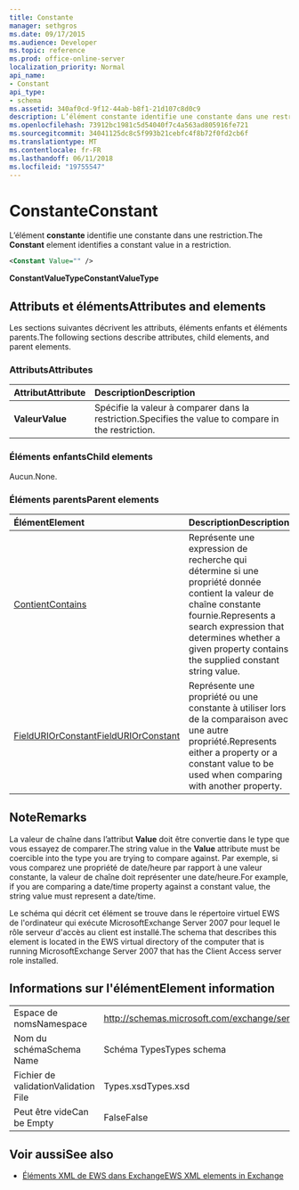 ```yaml
---
title: Constante
manager: sethgros
ms.date: 09/17/2015
ms.audience: Developer
ms.topic: reference
ms.prod: office-online-server
localization_priority: Normal
api_name:
- Constant
api_type:
- schema
ms.assetid: 340af0cd-9f12-44ab-b8f1-21d107c8d0c9
description: L’élément constante identifie une constante dans une restriction.
ms.openlocfilehash: 73912bc1981c5d54040f7c4a563ad805916fe721
ms.sourcegitcommit: 34041125dc8c5f993b21cebfc4f8b72f0fd2cb6f
ms.translationtype: MT
ms.contentlocale: fr-FR
ms.lasthandoff: 06/11/2018
ms.locfileid: "19755547"
---
```

# <a name="constant"></a><span data-ttu-id="5eb24-103">Constante</span><span class="sxs-lookup"><span data-stu-id="5eb24-103">Constant</span></span>

<span data-ttu-id="5eb24-104">L’élément **constante** identifie une constante dans une restriction.</span><span class="sxs-lookup"><span data-stu-id="5eb24-104">The **Constant** element identifies a constant value in a restriction.</span></span> 
  
```xml
<Constant Value="" />
```

 <span data-ttu-id="5eb24-105">**ConstantValueType**</span><span class="sxs-lookup"><span data-stu-id="5eb24-105">**ConstantValueType**</span></span>
## <a name="attributes-and-elements"></a><span data-ttu-id="5eb24-106">Attributs et éléments</span><span class="sxs-lookup"><span data-stu-id="5eb24-106">Attributes and elements</span></span>

<span data-ttu-id="5eb24-107">Les sections suivantes décrivent les attributs, éléments enfants et éléments parents.</span><span class="sxs-lookup"><span data-stu-id="5eb24-107">The following sections describe attributes, child elements, and parent elements.</span></span>
  
### <a name="attributes"></a><span data-ttu-id="5eb24-108">Attributs</span><span class="sxs-lookup"><span data-stu-id="5eb24-108">Attributes</span></span>

|<span data-ttu-id="5eb24-109">**Attribut**</span><span class="sxs-lookup"><span data-stu-id="5eb24-109">**Attribute**</span></span>|<span data-ttu-id="5eb24-110">**Description**</span><span class="sxs-lookup"><span data-stu-id="5eb24-110">**Description**</span></span>|
|:-----|:-----|
|<span data-ttu-id="5eb24-111">**Valeur**</span><span class="sxs-lookup"><span data-stu-id="5eb24-111">**Value**</span></span> <br/> |<span data-ttu-id="5eb24-112">Spécifie la valeur à comparer dans la restriction.</span><span class="sxs-lookup"><span data-stu-id="5eb24-112">Specifies the value to compare in the restriction.</span></span>  <br/> |
   
### <a name="child-elements"></a><span data-ttu-id="5eb24-113">Éléments enfants</span><span class="sxs-lookup"><span data-stu-id="5eb24-113">Child elements</span></span>

<span data-ttu-id="5eb24-114">Aucun.</span><span class="sxs-lookup"><span data-stu-id="5eb24-114">None.</span></span>
  
### <a name="parent-elements"></a><span data-ttu-id="5eb24-115">Éléments parents</span><span class="sxs-lookup"><span data-stu-id="5eb24-115">Parent elements</span></span>

|<span data-ttu-id="5eb24-116">**Élément**</span><span class="sxs-lookup"><span data-stu-id="5eb24-116">**Element**</span></span>|<span data-ttu-id="5eb24-117">**Description**</span><span class="sxs-lookup"><span data-stu-id="5eb24-117">**Description**</span></span>|
|:-----|:-----|
|[<span data-ttu-id="5eb24-118">Contient</span><span class="sxs-lookup"><span data-stu-id="5eb24-118">Contains</span></span>](contains.md) <br/> |<span data-ttu-id="5eb24-119">Représente une expression de recherche qui détermine si une propriété donnée contient la valeur de chaîne constante fournie.</span><span class="sxs-lookup"><span data-stu-id="5eb24-119">Represents a search expression that determines whether a given property contains the supplied constant string value.</span></span>  <br/> |
|[<span data-ttu-id="5eb24-120">FieldURIOrConstant</span><span class="sxs-lookup"><span data-stu-id="5eb24-120">FieldURIOrConstant</span></span>](fielduriorconstant.md) <br/> |<span data-ttu-id="5eb24-121">Représente une propriété ou une constante à utiliser lors de la comparaison avec une autre propriété.</span><span class="sxs-lookup"><span data-stu-id="5eb24-121">Represents either a property or a constant value to be used when comparing with another property.</span></span>  <br/> |
   
## <a name="remarks"></a><span data-ttu-id="5eb24-122">Note</span><span class="sxs-lookup"><span data-stu-id="5eb24-122">Remarks</span></span>

<span data-ttu-id="5eb24-123">La valeur de chaîne dans l’attribut **Value** doit être convertie dans le type que vous essayez de comparer.</span><span class="sxs-lookup"><span data-stu-id="5eb24-123">The string value in the **Value** attribute must be coercible into the type you are trying to compare against.</span></span> <span data-ttu-id="5eb24-124">Par exemple, si vous comparez une propriété de date/heure par rapport à une valeur constante, la valeur de chaîne doit représenter une date/heure.</span><span class="sxs-lookup"><span data-stu-id="5eb24-124">For example, if you are comparing a date/time property against a constant value, the string value must represent a date/time.</span></span> 
  
<span data-ttu-id="5eb24-125">Le schéma qui décrit cet élément se trouve dans le répertoire virtuel EWS de l'ordinateur qui exécute MicrosoftExchange Server 2007 pour lequel le rôle serveur d'accès au client est installé.</span><span class="sxs-lookup"><span data-stu-id="5eb24-125">The schema that describes this element is located in the EWS virtual directory of the computer that is running MicrosoftExchange Server 2007 that has the Client Access server role installed.</span></span>
  
## <a name="element-information"></a><span data-ttu-id="5eb24-126">Informations sur l'élément</span><span class="sxs-lookup"><span data-stu-id="5eb24-126">Element information</span></span>

|||
|:-----|:-----|
|<span data-ttu-id="5eb24-127">Espace de noms</span><span class="sxs-lookup"><span data-stu-id="5eb24-127">Namespace</span></span>  <br/> |http://schemas.microsoft.com/exchange/services/2006/types  <br/> |
|<span data-ttu-id="5eb24-128">Nom du schéma</span><span class="sxs-lookup"><span data-stu-id="5eb24-128">Schema Name</span></span>  <br/> |<span data-ttu-id="5eb24-129">Schéma Types</span><span class="sxs-lookup"><span data-stu-id="5eb24-129">Types schema</span></span>  <br/> |
|<span data-ttu-id="5eb24-130">Fichier de validation</span><span class="sxs-lookup"><span data-stu-id="5eb24-130">Validation File</span></span>  <br/> |<span data-ttu-id="5eb24-131">Types.xsd</span><span class="sxs-lookup"><span data-stu-id="5eb24-131">Types.xsd</span></span>  <br/> |
|<span data-ttu-id="5eb24-132">Peut être vide</span><span class="sxs-lookup"><span data-stu-id="5eb24-132">Can be Empty</span></span>  <br/> |<span data-ttu-id="5eb24-133">False</span><span class="sxs-lookup"><span data-stu-id="5eb24-133">False</span></span>  <br/> |
   
## <a name="see-also"></a><span data-ttu-id="5eb24-134">Voir aussi</span><span class="sxs-lookup"><span data-stu-id="5eb24-134">See also</span></span>



- [<span data-ttu-id="5eb24-135">Éléments XML de EWS dans Exchange</span><span class="sxs-lookup"><span data-stu-id="5eb24-135">EWS XML elements in Exchange</span></span>](ews-xml-elements-in-exchange.md)

